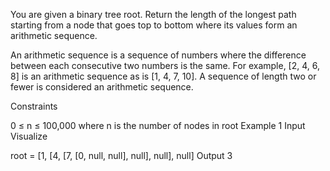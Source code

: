 You are given a binary tree root. Return the length of the longest path starting from a node that goes top to bottom where its values form an arithmetic sequence.

An arithmetic sequence is a sequence of numbers where the difference between each consecutive two numbers is the same. For example, [2, 4, 6, 8] is an arithmetic sequence as is [1, 4, 7, 10]. A sequence of length two or fewer is considered an arithmetic sequence.

Constraints

0 ≤ n ≤ 100,000 where n is the number of nodes in root
Example 1
Input
Visualize

root = [1, [4, [7, [0, null, null], null], null], null]
Output
3
